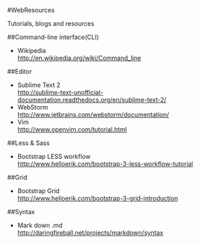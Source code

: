 #WebResources

Tutorials, blogs and resources

##Command-line interface(CLI)
*  Wikipedia
<br >http://en.wikipedia.org/wiki/Command_line

##Editor
* Sublime Text 2
<br  >http://sublime-text-unofficial-documentation.readthedocs.org/en/sublime-text-2/
* WebStorm
<br  >http://www.jetbrains.com/webstorm/documentation/
*  Vim
<br >http://www.openvim.com/tutorial.html

##Less & Sass
*  Bootstrap LESS workflow
<br  >http://www.helloerik.com/bootstrap-3-less-workflow-tutorial

##Grid
*  Bootstrap Grid
<br  >http://www.helloerik.com/bootstrap-3-grid-introduction

##Syntax
*  Mark down .md
<br  >http://daringfireball.net/projects/markdown/syntax


